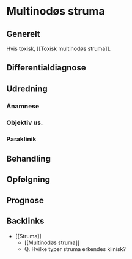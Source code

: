 # Multinodøs struma
## Generelt
Hvis toxisk, [[Toxisk multinodøs struma]].

## Differentialdiagnose


## Udredning
### Anamnese

### Objektiv us.

### Paraklinik

## Behandling


## Opfølgning


## Prognose


## Backlinks
* [[Struma]]
	* [[Multinodøs struma]]
	* Q. Hvilke typer struma erkendes klinisk?

<!-- #anki/tag/med/Endocrinology #anki/deck/Medicine -->

<!-- {BearID:A6B94284-A1D6-448D-B32D-B5E1E971C9DD-31003-00006D73EBE7D184} -->
